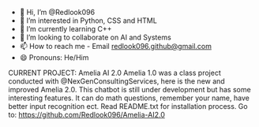 - 👋 Hi, I’m @Redlook096
- 👀 I’m interested in Python, CSS and HTML
- 🌱 I’m currently learning C++
- 💞️ I’m looking to collaborate on AI and Systems
- 📫 How to reach me - Email redlook096.github@gmail.com
- 😄 Pronouns: He/Him

CURRENT PROJECT: Amelia AI 2.0
Amelia 1.0 was a class project conducted with @NexGenConsultingServices, 
here is the new and improved Amelia 2.0. This chatbot is 
still under development but has some interesting features. 
It can do math questions, remember your name, have better 
input recognition ect. Read README.txt for installation process.
Go to: https://github.com/Redlook096/Amelia-AI2.0
